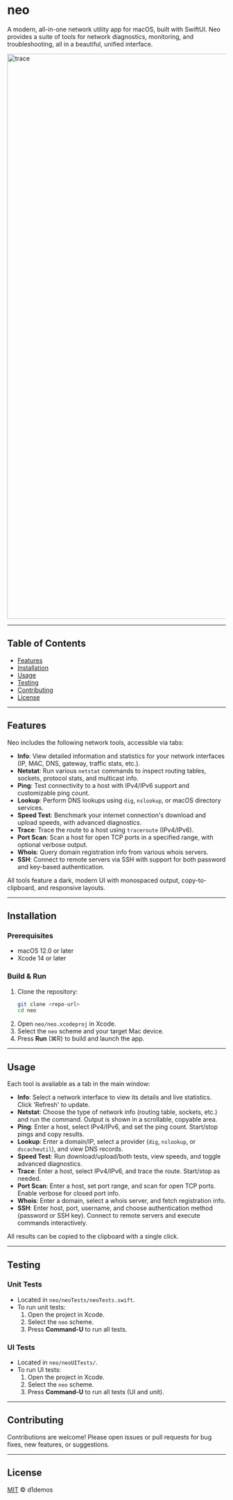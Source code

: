 # neo

A modern, all-in-one network utility app for macOS, built with SwiftUI. Neo provides a suite of tools for network diagnostics, monitoring, and troubleshooting, all in a beautiful, unified interface.

<img width="2024" height="1300" alt="trace" src="https://github.com/user-attachments/assets/a76f9c21-ccf6-4548-9833-67cf2515175d" />

---

## Table of Contents
- [Features](#features)
- [Installation](#installation)
- [Usage](#usage)
- [Testing](#testing)
- [Contributing](#contributing)
- [License](#license)

---

## Features

Neo includes the following network tools, accessible via tabs:

- **Info**: View detailed information and statistics for your network interfaces (IP, MAC, DNS, gateway, traffic stats, etc.).
- **Netstat**: Run various `netstat` commands to inspect routing tables, sockets, protocol stats, and multicast info.
- **Ping**: Test connectivity to a host with IPv4/IPv6 support and customizable ping count.
- **Lookup**: Perform DNS lookups using `dig`, `nslookup`, or macOS directory services.
- **Speed Test**: Benchmark your internet connection's download and upload speeds, with advanced diagnostics.
- **Trace**: Trace the route to a host using `traceroute` (IPv4/IPv6).
- **Port Scan**: Scan a host for open TCP ports in a specified range, with optional verbose output.
- **Whois**: Query domain registration info from various whois servers.
- **SSH**: Connect to remote servers via SSH with support for both password and key-based authentication.

All tools feature a dark, modern UI with monospaced output, copy-to-clipboard, and responsive layouts.

---

## Installation

### Prerequisites
- macOS 12.0 or later
- Xcode 14 or later

### Build & Run
1. Clone the repository:
   ```sh
   git clone <repo-url>
   cd neo
   ```
2. Open `neo/neo.xcodeproj` in Xcode.
3. Select the `neo` scheme and your target Mac device.
4. Press **Run** (⌘R) to build and launch the app.

---

## Usage

Each tool is available as a tab in the main window:

- **Info**: Select a network interface to view its details and live statistics. Click 'Refresh' to update.
- **Netstat**: Choose the type of network info (routing table, sockets, etc.) and run the command. Output is shown in a scrollable, copyable area.
- **Ping**: Enter a host, select IPv4/IPv6, and set the ping count. Start/stop pings and copy results.
- **Lookup**: Enter a domain/IP, select a provider (`dig`, `nslookup`, or `dscacheutil`), and view DNS records.
- **Speed Test**: Run download/upload/both tests, view speeds, and toggle advanced diagnostics.
- **Trace**: Enter a host, select IPv4/IPv6, and trace the route. Start/stop as needed.
- **Port Scan**: Enter a host, set port range, and scan for open TCP ports. Enable verbose for closed port info.
- **Whois**: Enter a domain, select a whois server, and fetch registration info.
- **SSH**: Enter host, port, username, and choose authentication method (password or SSH key). Connect to remote servers and execute commands interactively.

All results can be copied to the clipboard with a single click.

---

## Testing

### Unit Tests
- Located in `neo/neoTests/neoTests.swift`.
- To run unit tests:
  1. Open the project in Xcode.
  2. Select the `neo` scheme.
  3. Press **Command-U** to run all tests.

### UI Tests
- Located in `neo/neoUITests/`.
- To run UI tests:
  1. Open the project in Xcode.
  2. Select the `neo` scheme.
  3. Press **Command-U** to run all tests (UI and unit).

---

## Contributing

Contributions are welcome! Please open issues or pull requests for bug fixes, new features, or suggestions.

---

## License

[MIT](LICENSE) © d1demos
